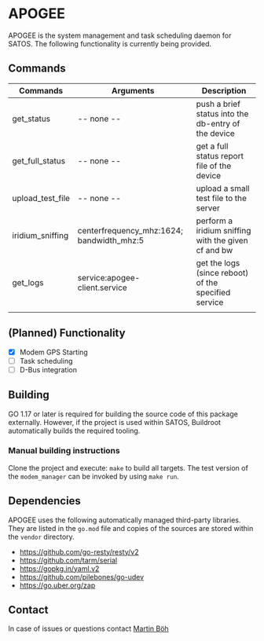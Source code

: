 # APOGEE
APOGEE is the system management and task scheduling daemon for SATOS. The following functionality is currently being provided.

## Commands
| Commands         | Arguments                                 | Description                                          |
|------------------|-------------------------------------------|------------------------------------------------------|
| get_status       | -- none --                                | push a brief status into the db-entry of the device  |
| get_full_status  | -- none --                                | get a full status report file of the device          |
| upload_test_file | -- none --                                | upload a small test file to the server               |
| iridium_sniffing | centerfrequency_mhz:1624; bandwidth_mhz:5 | perform a iridium sniffing with the given cf and bw  |
| get_logs         | service:apogee-client.service             | get the logs (since reboot) of the specified service |
|                  |                                           |                                                      |

## (Planned) Functionality
- [x] Modem GPS Starting
- [ ] Task scheduling
- [ ] D-Bus integration 

## Building
GO 1.17 or later is required for building the source code of this package externally. However, if the project is used within SATOS, Buildroot automatically builds the required tooling.

### Manual building instructions
Clone the project and execute: `make` to build all targets. The test version of the `modem_manager` can be invoked by using `make run`.

## Dependencies
APOGEE uses the following automatically managed third-party libraries. 
They are listed in the `go.mod` file and copies of the sources are stored within the `vendor` directory.
- https://github.com/go-resty/resty/v2
- https://github.com/tarm/serial
- https://gopkg.in/yaml.v2
- https://github.com/pilebones/go-udev
- https://go.uber.org/zap

## Contact
In case of issues or questions contact [Martin Böh](mailto:contact@martb.dev)
